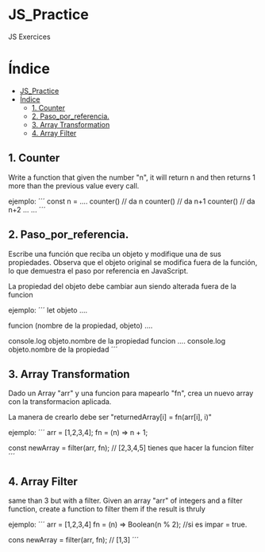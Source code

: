 # JS_Practice
JS Exercices

# Índice
- [JS\_Practice](#js_practice)
- [Índice](#índice)
  - [1. Counter](#1-counter)
  - [2. Paso\_por\_referencia.](#2-paso_por_referencia)
  - [3. Array Transformation](#3-array-transformation)
  - [4. Array Filter](#4-array-filter)



## 1. Counter
Write a function that given the number "n", it will return n and then returns 1 more than the previous value every call.

ejemplo:
´´´
const n = ....
counter() // da n
counter() // da n+1
counter() // da n+2
...
...
´´´ 


## 2. Paso_por_referencia.

Escribe una función que reciba un objeto y modifique una de sus propiedades. Observa que el objeto original se modifica fuera de la función, lo que demuestra el paso por referencia en JavaScript.

La propiedad del objeto debe cambiar aun siendo alterada fuera de la funcion

ejemplo:
´´´
let objeto ....

funcion (nombre de la propiedad, objeto)
....

console.log objeto.nombre de la propiedad
funcion ....
console.log objeto.nombre de la propiedad
´´´

## 3. Array Transformation

Dado un Array "arr" y una funcion para mapearlo "fn", crea un nuevo array con la transformacion aplicada.

La manera de crearlo debe ser 
"returnedArray[i] = fn(arr[i], i)"

ejemplo:
´´´
arr = [1,2,3,4];
fn = (n) => n + 1;

const newArray = filter(arr, fn); // [2,3,4,5]
tienes que hacer la funcion filter
´´´


## 4. Array Filter
same than 3 but with a filter.
Given an array "arr" of integers and a filter function, create a function to filter them if the result is thruly

ejemplo:
´´´
arr = [1,2,3,4]
fn = (n) => Boolean(n % 2); //si es impar = true.

cons newArray = filter(arr, fn); // [1,3]
´´´


